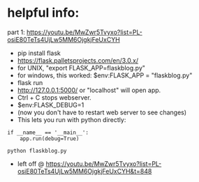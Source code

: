 # helpful info:

part 1: https://youtu.be/MwZwr5Tvyxo?list=PL-osiE80TeTs4UjLw5MM6OjgkjFeUxCYH

- pip install flask
- https://flask.palletsprojects.com/en/3.0.x/
- for UNIX, "export FLASK_APP=flaskblog.py"
- for windows, this worked: $env:FLASK_APP = "flaskblog.py"
- flask run
- http://127.0.0.1:5000/ or "localhost" will open app.
- Ctrl + C stops webserver.
- $env:FLASK_DEBUG=1
- (now you don't have to restart web server to see changes)
- This lets you run with python directly:

```
if __name__ == '__main__':
    app.run(debug=True)
```

```
python flaskblog.py
```

- left off @ https://youtu.be/MwZwr5Tvyxo?list=PL-osiE80TeTs4UjLw5MM6OjgkjFeUxCYH&t=848
